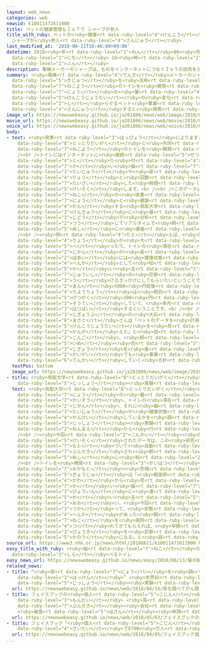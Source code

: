 ```yaml
---
layout: web_news
categories: web
newsid: k10011472611000
title: ペットの健康管理もＩｏＴで シャープが参入
title_with_ruby: ペットの<ruby>健康<rt data-ruby-level="4">けんこう</rt></ruby><ruby>管理<rt data-ruby-level="4">かんり</rt></ruby>もＩｏＴで
  シャープが<ruby>参入<rt data-ruby-level="4">さんにゅう</rt></ruby>
last_modified_at: '2018-06-11T16:46:00+09:00'
datetime: 2018<ruby>年<rt data-ruby-level="1">ねん</rt></ruby>06<ruby>月<rt data-ruby-level="1">がつ</rt></ruby>11<ruby>日<rt
  data-ruby-level="1">にち</rt></ruby> 16<ruby>時<rt data-ruby-level="2">じ</rt></ruby>46<ruby>分<rt
  data-ruby-level="2">ふん</rt></ruby>
description: 電機メーカーのシャープは、ものをインターネットにつなぐＩｏＴの技術を活用した猫用のトイレを開発し、尿の量などから健康状態の変化を知らせるペット事業に参入すると発表しました。
summary: <ruby>電機<rt data-ruby-level="4">でんき</rt></ruby>メーカーのシャープは、ものをインターネットにつなぐＩｏＴの<ruby>技術<rt
  data-ruby-level="5">ぎじゅつ</rt></ruby>を<ruby>活用<rt data-ruby-level="2">かつよう</rt></ruby>した<ruby>猫用<rt
  data-ruby-level="7">ねこよう</rt></ruby>のトイレを<ruby>開発<rt data-ruby-level="3">かいはつ</rt></ruby>し、<ruby>尿<rt
  data-ruby-level="7">にょう</rt></ruby>の<ruby>量<rt data-ruby-level="4">りょう</rt></ruby>などから<ruby>健康状態<rt
  data-ruby-level="5">けんこうじょうたい</rt></ruby>の<ruby>変化<rt data-ruby-level="4">へんか</rt></ruby>を<ruby>知<rt
  data-ruby-level="2">し</rt></ruby>らせるペット<ruby>事業<rt data-ruby-level="3">じぎょう</rt></ruby>に<ruby>参入<rt
  data-ruby-level="4">さんにゅう</rt></ruby>すると<ruby>発表<rt data-ruby-level="3">はっぴょう</rt></ruby>しました。
image_url: https://newswebeasy.github.io/ja201806/news/web/image/2018/06/11/K10011472611_1806111553_1806111639_01_03.jpg
movie_url: https://newswebeasy.github.io/ja201806/news/web/movie/2018/06/11/k10011472611_201806111814_201806111818.mp4
voice_url: https://newswebeasy.github.io/ja201806/news/web/voice/2018/06/11/k10011472611_201806111814_201806111818.mp3
body:
- text: <ruby>発表<rt data-ruby-level="3">はっぴょう</rt></ruby>によりますと、シャープは<ruby>鳥取大学<rt
    data-ruby-level="8">とっとりだいがく</rt></ruby>と<ruby>共同<rt data-ruby-level="4">きょうどう</rt></ruby>で<ruby>猫用<rt
    data-ruby-level="7">ねこよう</rt></ruby>のトイレを<ruby>開発<rt data-ruby-level="3">かいはつ</rt></ruby>しました。<br
    /><br />トイレにはインターネットに<ruby>接続<rt data-ruby-level="5">せつぞく</rt></ruby>した２つのセンサーが<ruby>取<rt
    data-ruby-level="4">と</rt></ruby>り<ruby>付<rt data-ruby-level="4">つ</rt></ruby>けられていて、<ruby>飼<rt
    data-ruby-level="7">か</rt></ruby>い<ruby>猫<rt data-ruby-level="7">ねこ</rt></ruby>の<ruby>体重<rt
    data-ruby-level="3">たいじゅう</rt></ruby>や<ruby>尿<rt data-ruby-level="7">にょう</rt></ruby>の<ruby>量<rt
    data-ruby-level="4">りょう</rt></ruby>と<ruby>回数<rt data-ruby-level="2">かいすう</rt></ruby>、トイレに<ruby>滞在<rt
    data-ruby-level="7">たいざい</rt></ruby>した<ruby>時間<rt data-ruby-level="2">じかん</rt></ruby>を<ruby>計測<rt
    data-ruby-level="5">けいそく</rt></ruby>します。<br /><br />このデータはインターネット<ruby>上<rt data-ruby-level="1">じょう</rt></ruby>で、<ruby>猫<rt
    data-ruby-level="7">ねこ</rt></ruby>の<ruby>体重<rt data-ruby-level="3">たいじゅう</rt></ruby>や<ruby>尿<rt
    data-ruby-level="7">にょう</rt></ruby>と<ruby>健康<rt data-ruby-level="4">けんこう</rt></ruby>に<ruby>関<rt
    data-ruby-level="4">かん</rt></ruby>する<ruby>鳥取大学<rt data-ruby-level="8">とっとりだいがく</rt></ruby>の<ruby>研究<rt
    data-ruby-level="3">けんきゅう</rt></ruby>に<ruby>基<rt data-ruby-level="7">もと</rt></ruby>づいて<ruby>自動<rt
    data-ruby-level="3">じどう</rt></ruby>で<ruby>分析<rt data-ruby-level="7">ぶんせき</rt></ruby>され、スマートフォンのアプリを<ruby>通<rt
    data-ruby-level="2">つう</rt></ruby>じてリアルタイムで<ruby>飼<rt data-ruby-level="5">か</rt></ruby>い<ruby>主<rt
    data-ruby-level="5">ぬし</rt></ruby>に<ruby>連絡<rt data-ruby-level="7">れんらく</rt></ruby>されます。<br
    /><br /><ruby>例<rt data-ruby-level="4">たと</rt></ruby>えば、<ruby>尿<rt data-ruby-level="7">にょう</rt></ruby>の<ruby>量<rt
    data-ruby-level="4">りょう</rt></ruby>が<ruby>大<rt data-ruby-level="1">おお</rt></ruby>きく<ruby>減<rt
    data-ruby-level="5">へ</rt></ruby>ったり、トイレの<ruby>滞在<rt data-ruby-level="7">たいざい</rt></ruby><ruby>時間<rt
    data-ruby-level="2">じかん</rt></ruby>が<ruby>長<rt data-ruby-level="2">なが</rt></ruby>くなったりした<ruby>場合<rt
    data-ruby-level="2">ばあい</rt></ruby>には<ruby>健康状態<rt data-ruby-level="5">けんこうじょうたい</rt></ruby>の<ruby>変化<rt
    data-ruby-level="4">へんか</rt></ruby>として<ruby>知<rt data-ruby-level="2">し</rt></ruby>らされ、<ruby>飼<rt
    data-ruby-level="5">か</rt></ruby>い<ruby>主<rt data-ruby-level="5">ぬし</rt></ruby>に<ruby>獣医師<rt
    data-ruby-level="7">じゅういし</rt></ruby>の<ruby>診断<rt data-ruby-level="7">しんだん</rt></ruby>を<ruby>受<rt
    data-ruby-level="3">う</rt></ruby>けるきっかけにしてもらいたいということです。<br /><br />トイレは２<ruby>万<rt
    data-ruby-level="2">まん</rt></ruby>5000<ruby>円前後<rt data-ruby-level="2">えんぜんご</rt></ruby>、アプリの<ruby>利用料<rt
    data-ruby-level="4">りようりょう</rt></ruby>は<ruby>税別<rt data-ruby-level="5">ぜいべつ</rt></ruby>で<ruby>月額<rt
    data-ruby-level="5">げつがく</rt></ruby>300<ruby>円<rt data-ruby-level="1">えん</rt></ruby>を<ruby>想定<rt
    data-ruby-level="3">そうてい</rt></ruby>していて、<ruby>来月<rt data-ruby-level="2">らいげつ</rt></ruby>から<ruby>発売<rt
    data-ruby-level="3">はつばい</rt></ruby>するということです。<br /><br />シャープＩｏＴクラウド<ruby>事業部<rt
    data-ruby-level="3">じぎょうぶ</rt></ruby>の<ruby>大石<rt data-ruby-level="1">おおいし</rt></ruby><ruby>正人<rt
    data-ruby-level="8">まさと</rt></ruby>さんは「ペットのデータを<ruby>計測<rt data-ruby-level="5">けいそく</rt></ruby>して<ruby>健康状態<rt
    data-ruby-level="5">けんこうじょうたい</rt></ruby>を<ruby>見<rt data-ruby-level="1">み</rt></ruby>えるようにすれば、ビジネスになると<ruby>考<rt
    data-ruby-level="2">かんが</rt></ruby>えた」と<ruby>話<rt data-ruby-level="2">はな</rt></ruby>していて、<ruby>今後<rt
    data-ruby-level="2">こんご</rt></ruby>、<ruby>飼<rt data-ruby-level="5">か</rt></ruby>い<ruby>犬<rt
    data-ruby-level="5">いぬ</rt></ruby><ruby>向<rt data-ruby-level="3">む</rt></ruby>けの<ruby>事業<rt
    data-ruby-level="3">じぎょう</rt></ruby>を<ruby>進<rt data-ruby-level="3">すす</rt></ruby>めるとともに<ruby>海外<rt
    data-ruby-level="2">かいがい</rt></ruby>でも<ruby>事業<rt data-ruby-level="3">じぎょう</rt></ruby>を<ruby>展開<rt
    data-ruby-level="6">てんかい</rt></ruby>していく<ruby>方針<rt data-ruby-level="6">ほうしん</rt></ruby>です。
  textPos: bottom
  image_url: https://newswebeasy.github.io/ja201806/news/web/image/2018/06/11/K10011472611_1806111553_1806111639_01_03.jpg
- title: <ruby>鳥取大学<rt data-ruby-level="8">とっとりだいがく</rt></ruby> ３<ruby>年前<rt data-ruby-level="2">ねんまえ</rt></ruby>から<ruby>実証<rt
    data-ruby-level="5">じっしょう</rt></ruby><ruby>実験<rt data-ruby-level="4">じっけん</rt></ruby>
  text: <ruby>鳥取大学<rt data-ruby-level="8">とっとりだいがく</rt></ruby>は、<ruby>猫<rt data-ruby-level="7">ねこ</rt></ruby>の<ruby>尿<rt
    data-ruby-level="7">にょう</rt></ruby>の<ruby>量<rt data-ruby-level="4">りょう</rt></ruby>と<ruby>回数<rt
    data-ruby-level="2">かいすう</rt></ruby>、トイレの<ruby>滞在<rt data-ruby-level="7">たいざい</rt></ruby><ruby>時間<rt
    data-ruby-level="2">じかん</rt></ruby>、それに<ruby>猫<rt data-ruby-level="7">ねこ</rt></ruby>の<ruby>体重<rt
    data-ruby-level="3">たいじゅう</rt></ruby>が<ruby>健康状態<rt data-ruby-level="5">けんこうじょうたい</rt></ruby>とどう<ruby>関係<rt
    data-ruby-level="4">かんけい</rt></ruby>しているかを<ruby>調<rt data-ruby-level="3">しら</rt></ruby>べる<ruby>実証<rt
    data-ruby-level="5">じっしょう</rt></ruby><ruby>実験<rt data-ruby-level="4">じっけん</rt></ruby>を３<ruby>年前<rt
    data-ruby-level="2">ねんまえ</rt></ruby>から<ruby>行<rt data-ruby-level="2">おこな</rt></ruby>っています。<br
    /><br /><ruby>今回<rt data-ruby-level="2">こんかい</rt></ruby><ruby>開発<rt data-ruby-level="3">かいはつ</rt></ruby>されたトイレで<ruby>計測<rt
    data-ruby-level="5">けいそく</rt></ruby>されたデータは、この<ruby>研究<rt data-ruby-level="3">けんきゅう</rt></ruby>に<ruby>基<rt
    data-ruby-level="7">もと</rt></ruby>づいて<ruby>自動<rt data-ruby-level="3">じどう</rt></ruby>で<ruby>分析<rt
    data-ruby-level="7">ぶんせき</rt></ruby>され<ruby>飼<rt data-ruby-level="5">か</rt></ruby>い<ruby>主<rt
    data-ruby-level="5">ぬし</rt></ruby>に<ruby>知<rt data-ruby-level="2">し</rt></ruby>らされます。<br
    /><br />トイレを<ruby>開発<rt data-ruby-level="3">かいはつ</rt></ruby>した<ruby>鳥取大学<rt data-ruby-level="8">とっとりだいがく</rt></ruby>の<ruby>岡本<rt
    data-ruby-level="7">おかもと</rt></ruby><ruby>芳晴<rt data-ruby-level="8">よしはる</rt></ruby><ruby>教授<rt
    data-ruby-level="5">きょうじゅ</rt></ruby>は「<ruby>獣医師<rt data-ruby-level="7">じゅういし</rt></ruby><ruby>側<rt
    data-ruby-level="4">がわ</rt></ruby>から<ruby>見<rt data-ruby-level="1">み</rt></ruby>ると、<ruby>飼<rt
    data-ruby-level="7">か</rt></ruby>い<ruby>猫<rt data-ruby-level="7">ねこ</rt></ruby>をなかなか<ruby>病院<rt
    data-ruby-level="3">びょういん</rt></ruby>に<ruby>連<rt data-ruby-level="4">つ</rt></ruby>れてこない<ruby>飼<rt
    data-ruby-level="5">か</rt></ruby>い<ruby>主<rt data-ruby-level="5">ぬし</rt></ruby>が<ruby>多<rt
    data-ruby-level="2">おお</rt></ruby>い。<ruby>今回<rt data-ruby-level="2">こんかい</rt></ruby>のトイレを<ruby>使<rt
    data-ruby-level="3">つか</rt></ruby>って、<ruby>状態<rt data-ruby-level="5">じょうたい</rt></ruby>に<ruby>変化<rt
    data-ruby-level="4">へんか</rt></ruby>があった<ruby>飼<rt data-ruby-level="7">か</rt></ruby>い<ruby>猫<rt
    data-ruby-level="7">ねこ</rt></ruby>を<ruby>病院<rt data-ruby-level="3">びょういん</rt></ruby>に<ruby>連<rt
    data-ruby-level="4">つ</rt></ruby>れてきてもらえれば、<ruby>早期<rt data-ruby-level="3">そうき</rt></ruby>に<ruby>病気<rt
    data-ruby-level="3">びょうき</rt></ruby>を<ruby>診断<rt data-ruby-level="7">しんだん</rt></ruby>することが<ruby>可能<rt
    data-ruby-level="5">かのう</rt></ruby>になる」と<ruby>話<rt data-ruby-level="2">はな</rt></ruby>しています。
source_url: https://www3.nhk.or.jp/news/html/20180611/k10011472611000.html
easy_title_with_ruby: <ruby>猫<rt data-ruby-level="7">ねこ</rt></ruby>の<ruby>健康<rt data-ruby-level="4">けんこう</rt></ruby>を<ruby>調<rt
  data-ruby-level="3">しら</rt></ruby>べるトイレ
easy_news_url: https://newswebeasy.github.io/news/easy/2018/06/13/猫の健康を調べるトイレ
related_news:
- title: “<ruby>尿<rt data-ruby-level="7">にょう</rt></ruby>を<ruby>調<rt data-ruby-level="3">しら</rt></ruby>べてがん<ruby>発見<rt
    data-ruby-level="3">はっけん</rt></ruby>” <ruby>世界初<rt data-ruby-level="4">せかいはつ</rt></ruby>の<ruby>実証<rt
    data-ruby-level="5">じっしょう</rt></ruby><ruby>実験<rt data-ruby-level="4">じっけん</rt></ruby>へ
  url: https://newswebeasy.github.io/news/web/2018/04/16/尿を調べてがん発見-世界初の実証実験へ
- title: フェイスブックの<ruby>個人<rt data-ruby-level="5">こじん</rt></ruby>データ<ruby>流用<rt data-ruby-level="3">りゅうよう</rt></ruby><ruby>問題<rt
    data-ruby-level="3">もんだい</rt></ruby> <ruby>英<rt data-ruby-level="4">えい</rt></ruby>データ<ruby>分析<rt
    data-ruby-level="7">ぶんせき</rt></ruby><ruby>会社<rt data-ruby-level="2">がいしゃ</rt></ruby>
    <ruby>破産<rt data-ruby-level="5">はさん</rt></ruby><ruby>申請<rt data-ruby-level="7">しんせい</rt></ruby>
  url: https://newswebeasy.github.io/news/web/2018/05/03/フェイスブックの個人データ流用問題-英データ分析会社-破産申請
- title: フェイスブック「<ruby>個人<rt data-ruby-level="5">こじん</rt></ruby>データ<ruby>流出<rt data-ruby-level="3">りゅうしゅつ</rt></ruby>は<ruby>最大<rt
    data-ruby-level="4">さいだい</rt></ruby>で8700<ruby>万人<rt data-ruby-level="2">まんにん</rt></ruby>」
  url: https://newswebeasy.github.io/news/web/2018/04/05/フェイスブック個人データ流出は最大で8700万人
...
```

